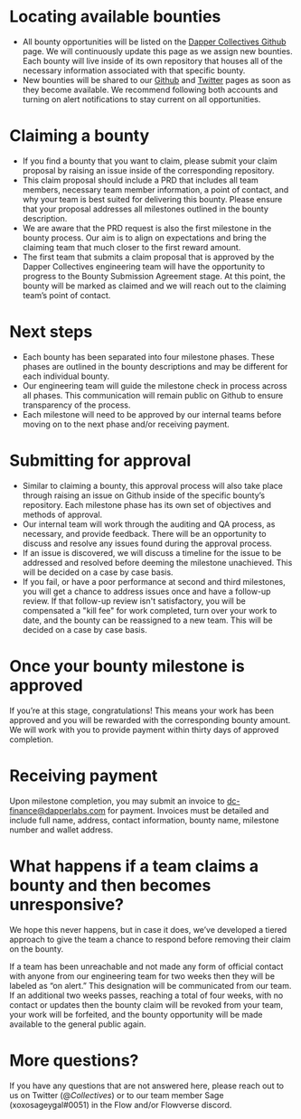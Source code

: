 # Locating available bounties
- All bounty opportunities will be listed on the [Dapper Collectives Github](https://github.com/dappercollectives) page. We will continuously update this page as we assign new bounties.  Each bounty will live inside of its own repository that houses all of the necessary information associated with that specific bounty.
- New bounties will be shared to our [Github](https://github.com/dappercollectives) and [Twitter](https://twitter.com/_Collectives_) pages as soon as they become available. We recommend following both accounts and turning on alert notifications to stay current on all opportunities.


# Claiming a bounty
- If you find a bounty that you want to claim, please submit your claim proposal by raising an issue inside of the corresponding repository.
- This claim proposal should include a PRD that includes all team members, necessary team member information, a point of contact, and why your team is best suited for delivering this bounty. Please ensure that your proposal addresses all milestones outlined in the bounty description.
- We are aware that the PRD request is also the first milestone in the bounty process. Our aim is to align on expectations and bring the claiming team that much closer to the first reward amount.
- The first team that submits a claim proposal that is approved by the Dapper Collectives engineering team will have the opportunity to progress to the Bounty Submission Agreement stage. At this point, the bounty will be marked as claimed and we will reach out to the claiming team’s point of contact.

# Next steps
- Each bounty has been separated into four milestone phases. These phases are outlined in the bounty descriptions and may be different for each individual bounty.
- Our engineering team will guide the milestone check in process across all phases. This communication will remain public on Github to ensure transparency of the process.
- Each milestone will need to be approved by our internal teams before moving on to the next phase and/or receiving payment.

# Submitting for approval
- Similar to claiming a bounty, this approval process will also take place through raising an issue on Github inside of the specific bounty’s repository. Each milestone phase has its own set of objectives and methods of approval.
- Our internal team will work through the auditing and QA process, as necessary, and provide feedback. There will be an opportunity to discuss and resolve any issues found during the approval process.
- If an issue is discovered, we will discuss a timeline for the issue to be addressed and resolved before deeming the milestone unachieved. This will be decided on a case by case basis.
- If you fail, or have a poor performance at second and third milestones, you will get a chance to address issues once and have a follow-up review. If that follow-up review isn't satisfactory, you will be compensated a "kill fee" for work completed, turn over your work to date, and the bounty can be reassigned to a new team. This will be decided on a case by case basis.

# Once your bounty milestone is approved
If you’re at this stage, congratulations! This means your work has been approved and you will be rewarded with the corresponding bounty amount. We will work with you to provide payment within thirty days of approved completion.

# Receiving payment 
Upon milestone completion, you may submit an invoice to [dc-finance@dapperlabs.com](mailto:dc-finance@dapperlabs.com) for payment. Invoices must be detailed and include full name, address, contact information, bounty name, milestone number and wallet address.

# What happens if a team claims a bounty and then becomes unresponsive?
We hope this never happens, but in case it does, we’ve developed a tiered approach to give the team a chance to respond before removing their claim on the bounty. 

If a team has been unreachable and not made any form of official contact with anyone from our engineering team for two weeks then they will be labeled as “on alert.” This designation will be communicated from our team. If an additional two weeks passes, reaching a total of four weeks, with no contact or updates then the bounty claim will be revoked from your team, your work will be forfeited, and the bounty opportunity will be made available to the general public again.

# More questions?
If you have any questions that are not answered here, please reach out to us on Twitter (@_Collectives_) or to our team member Sage (xoxosageygal#0051) in the Flow and/or Flowverse discord.
